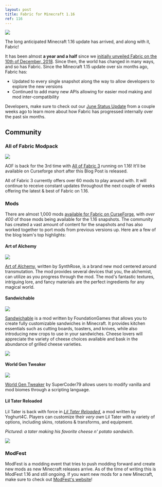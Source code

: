 ```yaml
---
layout: post
title: Fabric for Minecraft 1.16
ref: 116
---
```

![](https://i.imgur.com/tJ98rRc.jpg)

The long anticipated Minecraft 1.16 update has arrived, and along with it, Fabric!

It has been almost **a year and a half** since we [initially unveiled Fabric on the 10th of December, 2018](https://fabricmc.net/2018/12/10/announcement.html). Since then, the world has changed in many ways, and so has Fabric. Since the Minecraft 1.15 update over six months ago, Fabric has:

- Updated to every single snapshot along the way to allow developers to explore the new versions
- Continued to add many new APIs allowing for easier mod making and mod inter-compatibility

Developers, make sure to check out our [June Status Update](https://fabricmc.net/2020/06/08/jun-status-update.html) from a couple weeks ago to learn more about how Fabric has progressed internally over the past six months.

## Community <!-- Player oriented, so maybe tell them where to grab fresh mods! -->


### All of Fabric Modpack

![](https://i.imgur.com/c1tcdOF.png)

AOF is back for the 3rd time with [All of Fabric 3](https://www.curseforge.com/minecraft/modpacks/all-of-fabric-3) running on 1.16! It'll be available on Curseforge short after this Blog Post is released.

All of Fabric 3 currently offers over 60 mods to play around with. It will continue to receive constant updates throughout the next couple of weeks offering the latest & best of Fabric on 1.16.


### Mods
There are almost 1,000 mods [available for Fabric on CurseForge](https://www.curseforge.com/minecraft/mc-mods?filter-game-version=2020709689%3A7499&filter-sort=4), with *over 400* of those mods being available for the 1.16 snapshots. The community has created a vast amount of content for the snapshots and has also worked together to port mods from previous versions up. Here are a few of the blog team's top highlights:

#### Art of Alchemy

![](https://i.imgur.com/pz5mT84.png)

[Art of Alchemy](https://www.curseforge.com/minecraft/mc-mods/art-of-alchemy), written by SynthRose, is a brand new mod centered around transmutation. The mod provides several devices that you, the alchemist, can utilize as you progress through the mod. The mod's fantastic textures, intriguing lore, and fancy materials are the perfect ingredients for any magical world.

#### Sandwichable

![](https://i.imgur.com/viKG7DN.png)

[Sandwichable](https://www.curseforge.com/minecraft/mc-mods/sandwichable) is a mod written by FoundationGames that allows you to create fully customizable sandwiches in Minecraft. It provides kitchen essentials such as cutting boards, toasters, and knives, while also introducing new crops to use in your sandwiches. Cheese lovers will appreciate the variety of cheese choices available and bask in the abundance of grilled cheese varieties.

![](https://i.imgur.com/cRVdDPv.png)


#### World Gen Tweaker

![](https://i.imgur.com/sTuVw8x.png)

[World Gen Tweaker](https://www.curseforge.com/minecraft/mc-mods/world-gen-tweaker) by SuperCoder79 allows users to modify vanilla and mod biomes through a scripting language.

#### Lil Tater Reloaded

Lil Tater is back with force in [*Lil Tater Reloaded*](https://www.curseforge.com/minecraft/mc-mods/lil-tater-reloaded), a mod written by Yoghurt4C. Players can customize their *very own* Lil Tater with a variety of options, including skins, rotations & transforms, and equipment.

*Pictured: a tater making his favorite cheese n' potato sandwich.*

![](https://i.imgur.com/ayqTPsU.png)

### ModFest
ModFest is a modding event that tries to push modding forward and create new mods as new Minecraft releases arrive. As of the time of writing this is ModFest 1.16 and still ongoing. If you want new mods for a new Minecraft, make sure to check out [ModFest's website](https://modfest.net/1.16/)! 

